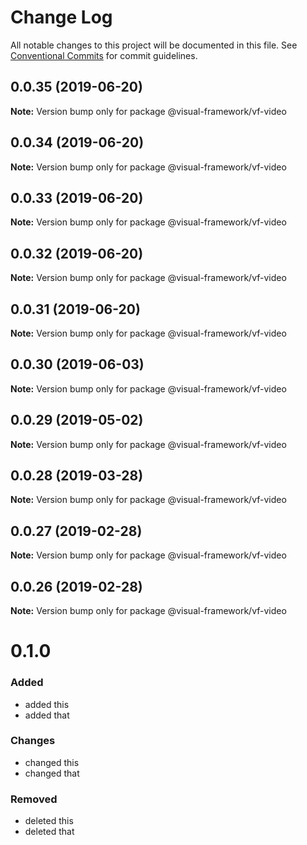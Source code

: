 # Change Log

All notable changes to this project will be documented in this file.
See [Conventional Commits](https://conventionalcommits.org) for commit guidelines.

## 0.0.35 (2019-06-20)

**Note:** Version bump only for package @visual-framework/vf-video





## 0.0.34 (2019-06-20)

**Note:** Version bump only for package @visual-framework/vf-video





## 0.0.33 (2019-06-20)

**Note:** Version bump only for package @visual-framework/vf-video





## 0.0.32 (2019-06-20)

**Note:** Version bump only for package @visual-framework/vf-video





## 0.0.31 (2019-06-20)

**Note:** Version bump only for package @visual-framework/vf-video





## 0.0.30 (2019-06-03)

**Note:** Version bump only for package @visual-framework/vf-video





## 0.0.29 (2019-05-02)

**Note:** Version bump only for package @visual-framework/vf-video





## 0.0.28 (2019-03-28)

**Note:** Version bump only for package @visual-framework/vf-video





## 0.0.27 (2019-02-28)

**Note:** Version bump only for package @visual-framework/vf-video





## 0.0.26 (2019-02-28)

**Note:** Version bump only for package @visual-framework/vf-video





# 0.1.0

### Added
- added this
- added that

### Changes

- changed this
- changed that

### Removed

- deleted this
- deleted that
